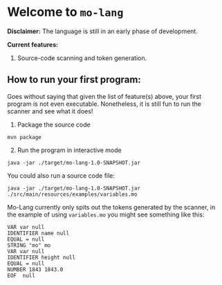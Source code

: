 # Welcome to `mo-lang`
**Disclaimer:** The language is still in an early phase of development.

**Current features:**
1. Source-code scanning and token generation.


## How to run your first program:
Goes without saying that given the list of feature(s) above, your first program is not even executable. 
Nonetheless, it is still fun to run the scanner and see what it does!

1. Package the source code

```shell
mvn package
```
2. Run the program in interactive mode

```shell
java -jar ./target/mo-lang-1.0-SNAPSHOT.jar
```
You could also run a source code file:
```shell
java -jar ./target/mo-lang-1.0-SNAPSHOT.jar ./src/main/resources/examples/variables.mo
```
Mo-Lang currently only spits out the tokens generated by the scanner, in the example of using
`variables.mo` you might see something like this:
```text
VAR var null
IDENTIFIER name null
EQUAL = null
STRING "mo" mo
VAR var null
IDENTIFIER height null
EQUAL = null
NUMBER 1843 1843.0
EOF  null
```